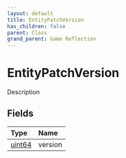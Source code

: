 ```yaml
---
layout: default
title: EntityPatchVersion
has_children: false
parent: Class
grand_parent: Game Reflection
---
```

# EntityPatchVersion
Description 

## Fields

| Type | Name |
|:----------|:--------------|
| [uint64](/riftbreaker-wiki/docs/game-reflection/components/uint64/) | version |

